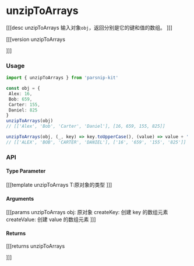 # unzipToArrays
[[[desc unzipToArrays
输入对象`obj`，返回分别是它的键和值的数组。
]]]

[[[version unzipToArrays
  
]]]
### Usage

```ts
import { unzipToArrays } from 'parsnip-kit'

const obj = {
 Alex: 16,
 Bob: 659,
 Carter: 155,
 Daniel: 825
}
unzipToArrays(obj)
// [['Alex', 'Bob', 'Carter', 'Daniel'], [16, 659, 155, 825]]

unzipToArrays(obj, (_, key) => key.toUpperCase(), (value) => value + '')
// [['ALEX', 'BOB', 'CARTER', 'DANIEL'], ['16', '659', '155', '825']]

```


### API

#### Type Parameter
[[[template unzipToArrays
T:原对象的类型
]]]
#### Arguments
[[[params unzipToArrays
obj: 原对象
createKey: 创建 key 的数组元素
createValue: 创建 value 的数组元素
]]]
#### Returns
[[[returns unzipToArrays

]]]
